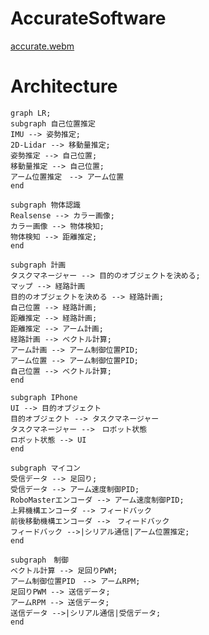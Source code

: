# AccurateSoftware

[accurate.webm](https://github.com/user-attachments/assets/ad020cdf-b36b-445b-a6b0-4766c73eba08)


# Architecture
```mermaid
graph LR;
subgraph 自己位置推定
IMU --> 姿勢推定;
2D-Lidar --> 移動量推定;
姿勢推定 --> 自己位置;
移動量推定 --> 自己位置;
アーム位置推定　--> アーム位置
end

subgraph 物体認識
Realsense --> カラー画像;
カラー画像 --> 物体検知;
物体検知 --> 距離推定;
end

subgraph 計画
タスクマネージャー --> 目的のオブジェクトを決める;
マップ --> 経路計画
目的のオブジェクトを決める --> 経路計画;
自己位置 --> 経路計画;
距離推定 --> 経路計画;
距離推定 --> アーム計画;
経路計画 --> ベクトル計算;
アーム計画 --> アーム制御位置PID;
アーム位置 --> アーム制御位置PID;
自己位置 --> ベクトル計算;
end

subgraph IPhone
UI --> 目的オブジェクト
目的オブジェクト --> タスクマネージャー
タスクマネージャー -->　ロボット状態
ロボット状態 --> UI
end

subgraph マイコン
受信データ --> 足回り;
受信データ --> アーム速度制御PID;
RoboMasterエンコーダ --> アーム速度制御PID;
上昇機構エンコーダ --> フィードバック
前後移動機構エンコーダ -->　フィードバック
フィードバック -->|シリアル通信|アーム位置推定;
end

subgraph　制御
ベクトル計算 --> 足回りPWM;
アーム制御位置PID　--> アームRPM;
足回りPWM --> 送信データ;
アームRPM --> 送信データ;
送信データ -->|シリアル通信|受信データ;
end
```
